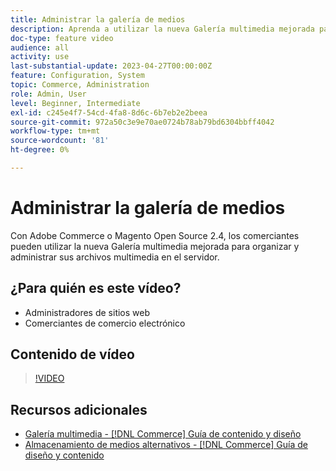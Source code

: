 ```yaml
---
title: Administrar la galería de medios
description: Aprenda a utilizar la nueva Galería multimedia mejorada para organizar y administrar archivos multimedia en el servidor.
doc-type: feature video
audience: all
activity: use
last-substantial-update: 2023-04-27T00:00:00Z
feature: Configuration, System
topic: Commerce, Administration
role: Admin, User
level: Beginner, Intermediate
exl-id: c245e4f7-54cd-4fa8-8d6c-6b7eb2e2beea
source-git-commit: 972a50c3e9e70ae0724b78ab79bd6304bbff4042
workflow-type: tm+mt
source-wordcount: '81'
ht-degree: 0%

---
```


# Administrar la galería de medios

Con Adobe Commerce o Magento Open Source 2.4, los comerciantes pueden utilizar la nueva Galería multimedia mejorada para organizar y administrar sus archivos multimedia en el servidor.

## ¿Para quién es este vídeo?

- Administradores de sitios web
- Comerciantes de comercio electrónico

## Contenido de vídeo

>[!VIDEO](https://video.tv.adobe.com/v/3411043?quality=12&learn=on&captions=spa)

## Recursos adicionales

- [Galería multimedia - [!DNL Commerce] Guía de contenido y diseño](https://experienceleague.adobe.com/es/docs/commerce-admin/content-design/wysiwyg/gallery/media-gallery)
- [Almacenamiento de medios alternativos - [!DNL Commerce] Guía de diseño y contenido](https://experienceleague.adobe.com/es/docs/commerce-admin/content-design/wysiwyg/storage/media-storage)
